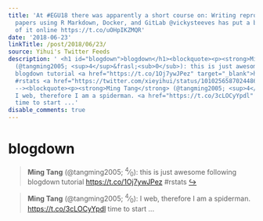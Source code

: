 ```yaml
---
title: 'At #EGU18 there was apparently a short course on: Writing reprocible geoscience
  papers using R Markdown, Docker, and GitLab @vickysteeves has put a bookdown version
  of it online https://t.co/uOHpIKZMQR'
date: '2018-06-23'
linkTitle: /post/2018/06/23/
source: Yihui's Twitter Feeds
description: ' <h1 id="blogdown">blogdown</h1><blockquote><p><strong>Ming Tang</strong>
  (@tangming2005; <sup>4</sup>&frasl;<sub>0</sub>): this is just awesome following
  blogdown tutorial <a href="https://t.co/1Oj7ywJPez" target="_blank">https://t.co/1Oj7ywJPez</a>
  #rstats <a href="https://twitter.com/xieyihui/status/1010256587024486402" target="_blank">&#8618;</a></p></blockquote><!--
  --><blockquote><p><strong>Ming Tang</strong> (@tangming2005; <sup>4</sup>&frasl;<sub>0</sub>):
  I web, therefore I am a spiderman. <a href="https://t.co/3cLOCyYpdl" target="_blank">https://t.co/3cLOCyYpdl</a>
  time to start ...'
disable_comments: true
---
```

 <h1 id="blogdown">blogdown</h1><blockquote><p><strong>Ming Tang</strong> (@tangming2005; <sup>4</sup>&frasl;<sub>0</sub>): this is just awesome following blogdown tutorial <a href="https://t.co/1Oj7ywJPez" target="_blank">https://t.co/1Oj7ywJPez</a> #rstats <a href="https://twitter.com/xieyihui/status/1010256587024486402" target="_blank">&#8618;</a></p></blockquote><!-- --><blockquote><p><strong>Ming Tang</strong> (@tangming2005; <sup>4</sup>&frasl;<sub>0</sub>): I web, therefore I am a spiderman. <a href="https://t.co/3cLOCyYpdl" target="_blank">https://t.co/3cLOCyYpdl</a> time to start ...
